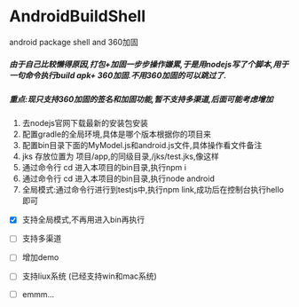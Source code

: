 # AndroidBuildShell
android package shell and 360加固

##### 由于自己比较懒得原因,打包+加固一步步操作嫌累,于是用nodejs写了个脚本,用于一句命令执行build apk+ 360加固.不用360加固的可以跳过了.

##### 重点:现只支持360加固的签名和加固功能,暂不支持多渠道,后面可能考虑增加

1. 去nodejs官网下载最新的安装包安装
2. 配置gradle的全局环境,具体是哪个版本根据你的项目来
3. 配置bin目录下面的MyModel.js和android.js文件,具体操作看文件备注
4. jks 存放位置为 项目/app,的同级目录,/jks/test.jks,像这样
4. 通过命令行 cd 进入本项目的bin目录,执行npm i
5. 通过命令行 cd 进入本项目的bin目录,执行node android
6. 全局模式:通过命令行进行到testjs中,执行npm link,成功后在控制台执行hello即可

- [x] 支持全局模式,不再用进入bin再执行
- [ ] 支持多渠道
- [ ] 增加demo
- [ ] 支持liux系统 (已经支持win和mac系统)
- [ ] emmm...


